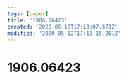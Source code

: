 ```yaml
---
tags: [paper]
title: '1906.06423'
created: '2020-05-12T17:13:07.373Z'
modified: '2020-05-12T17:13:15.281Z'
---
```


# 1906.06423
